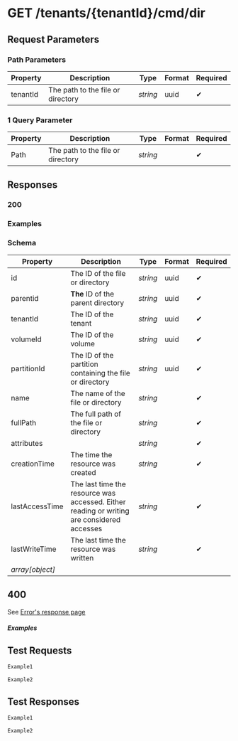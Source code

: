 # **GET**   /tenants/{tenantId}/cmd/dir

## __Request Parameters__

### Path Parameters

   | Property | Description                       | Type     | Format | Required |
   | -------- | --------------------------------- | -------- | ------ | ----------- |
   | tenantId | The path to the file or directory | _string_ | uuid   | ✔           |

### 1 Query Parameter

 | Property | Description                       | Type     | Format | Required |
 | -------- | --------------------------------- | -------- | ------ | ----------- |
 | Path     | The path to the file or directory | _string_ |        | ✔           |

## __Responses__

### __200__

### Examples
  
### Schema


| Property        | Description                                                                                | Type     | Format | Required |
| --------------- | ------------------------------------------------------------------------------------------ | -------- | ------ | ----------- |
| id              | The ID of the file or directory                                                            | _string_ | uuid   | ✔           |
| parentid        | **The** ID of the parent directory                                                         | _string_ | uuid   | ✔           |
| tenantId        | The ID of the tenant                                                                       | _string_ | uuid   | ✔           |
| volumeId        | The ID of the volume                                                                       | _string_ | uuid   | ✔           |
| partitionId     | The ID of the partition containing the file or directory                                   | _string_ | uuid   | ✔           |
| name            | The name of the file or directory                                                          | _string_ |        | ✔           |
| fullPath        | The full path of the file or directory                                                     | _string_ |        | ✔           |
| attributes      |                                                                                            | _string_ |        | ✔           |
| creationTime    | The time the resource was created                                                          | _string_ |        | ✔           |
| lastAccessTime  | The last time the resource was accessed. Either reading or writing are considered accesses | _string_ |        | ✔           |
| lastWriteTime   | The last time the resource was written                                                     | _string_ |        | ✔           |
| _array[object]_ |                                                                                            |          |        |             |

## 400

See [Error's response page](errors.md)

##### Examples

## __Test Requests__

```bash 
Example1
```

```csharp
Example2
```

## __Test Responses__

```bash 
Example1
```

```csharp
Example2
```
